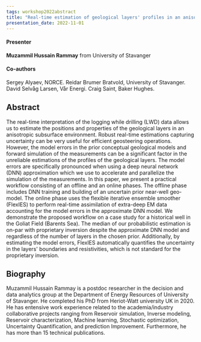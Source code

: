 ```yaml
---
tags: workshop2022abstract
title: "Real-time estimation of geological layers' profiles in an anisotropic environment while accounting for model-error: A case study on the Goliat field (Muzammil Hussain Rammay, University of Stavanger)"
presentation_date: 2022-11-01
---
```

#### Presenter
**Muzammil Hussain Rammay** from University of Stavanger
#### Co-authors
Sergey Alyaev, NORCE. Reidar Brumer Bratvold, University of Stavanger. David Selvåg Larsen, Vår Energi. Craig Saint, Baker Hughes.
## Abstract
The real-time interpretation of the logging while drilling (LWD) data allows us to estimate the positions and properties of the geological layers in an anisotropic subsurface environment. Robust real-time estimations capturing uncertainty can be very useful for efficient geosteering operations. However, the model errors in the prior conceptual geological models and forward simulation of the measurements can be a significant factor in the unreliable estimations of the profiles of the geological layers. The model errors are specifically pronounced when using a deep neural network (DNN) approximation which we use to accelerate and parallelize the simulation of the measurements. In this paper, we present a practical workflow consisting of an offline and an online phases. The offline phase includes DNN training and building of an uncertain prior near-well geo-model. The online phase uses the flexible iterative ensemble smoother (FlexIES) to perform real-time assimilation of extra-deep EM data accounting for the model errors in the approximate DNN model. We demonstrate the proposed workflow on a case study for a historical well in the Goliat Field (Barents Sea). The median of our probabilistic estimation is on-par with proprietary inversion despite the approximate DNN model and regardless of the number of layers in the chosen prior. Additionally, by estimating the model errors, FlexIES automatically quantifies the uncertainty in the layers' boundaries and resistivities, which is not standard for the proprietary inversion.
## Biography
Muzammil Hussain Rammay is a postdoc researcher in the decision and data analytics group at the Department of Energy Resources of University of Stavanger. He completed his PhD from Heriot-Watt university UK in 2020. He has entensive work experience related to the academia/industry collaborative projects ranging from Reservoir simulation, Inverse modeling, Reservoir characterization, Machine learning, Stochastic optimization, Uncertainty Quantification, and prediction Improvement. Furthermore, he has more than 15 technical publications.